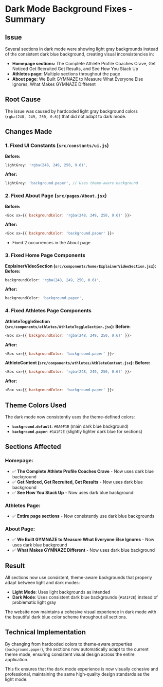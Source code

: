 # Dark Mode Background Fixes - Summary

## Issue
Several sections in dark mode were showing light gray backgrounds instead of the consistent dark blue background, creating visual inconsistencies in:

- **Homepage sections:** The Complete Athlete Profile Coaches Crave, Get Noticed Get Recruited Get Results, and See How You Stack Up
- **Athletes page:** Multiple sections throughout the page
- **About page:** We Built GYMNAZE to Measure What Everyone Else Ignores, What Makes GYMNAZE Different

## Root Cause
The issue was caused by hardcoded light gray background colors (`rgba(248, 249, 250, 0.6)`) that did not adapt to dark mode.

## Changes Made

### 1. Fixed UI Constants (`src/constants/ui.js`)
**Before:**
```javascript
lightGrey: 'rgba(248, 249, 250, 0.6)',
```

**After:**
```javascript
lightGrey: 'background.paper', // Uses theme-aware background
```

### 2. Fixed About Page (`src/pages/About.jsx`)
**Before:**
```javascript
<Box sx={{ backgroundColor: 'rgba(248, 249, 250, 0.6)' }}>
```

**After:**
```javascript
<Box sx={{ backgroundColor: 'background.paper' }}>
```
- Fixed 2 occurrences in the About page

### 3. Fixed Home Page Components

**ExplainerVideoSection (`src/components/home/ExplainerVideoSection.jsx`):**
**Before:**
```javascript
backgroundColor: 'rgba(248, 249, 250, 0.6)',
```

**After:**
```javascript
backgroundColor: 'background.paper',
```

### 4. Fixed Athletes Page Components

**AthleteToggleSection (`src/components/athletes/AthleteToggleSection.jsx`):**
**Before:**
```javascript
<Box sx={{ backgroundColor: 'rgba(248, 249, 250, 0.6)' }}>
```

**After:**
```javascript
<Box sx={{ backgroundColor: 'background.paper' }}>
```

**AthleteContent (`src/components/athletes/AthleteContent.jsx`):**
**Before:**
```javascript
<Box sx={{ backgroundColor: 'rgba(248, 249, 250, 0.6)' }}>
```

**After:**
```javascript
<Box sx={{ backgroundColor: 'background.paper' }}>
```

## Theme Colors Used

The dark mode now consistently uses the theme-defined colors:

- **`background.default`**: `#0A0F1B` (main dark blue background)
- **`background.paper`**: `#1A1F2E` (slightly lighter dark blue for sections)

## Sections Affected

### Homepage:
- ✅ **The Complete Athlete Profile Coaches Crave** - Now uses dark blue background
- ✅ **Get Noticed, Get Recruited, Get Results** - Now uses dark blue background  
- ✅ **See How You Stack Up** - Now uses dark blue background

### Athletes Page:
- ✅ **Entire page sections** - Now consistently use dark blue backgrounds

### About Page:
- ✅ **We Built GYMNAZE to Measure What Everyone Else Ignores** - Now uses dark blue background
- ✅ **What Makes GYMNAZE Different** - Now uses dark blue background

## Result

All sections now use consistent, theme-aware backgrounds that properly adapt between light and dark modes:

- **Light Mode**: Uses light backgrounds as intended
- **Dark Mode**: Uses consistent dark blue backgrounds (`#1A1F2E`) instead of problematic light gray

The website now maintains a cohesive visual experience in dark mode with the beautiful dark blue color scheme throughout all sections.

## Technical Implementation

By changing from hardcoded colors to theme-aware properties (`background.paper`), the sections now automatically adapt to the current theme mode, ensuring consistent visual design across the entire application.

This fix ensures that the dark mode experience is now visually cohesive and professional, maintaining the same high-quality design standards as the light mode.